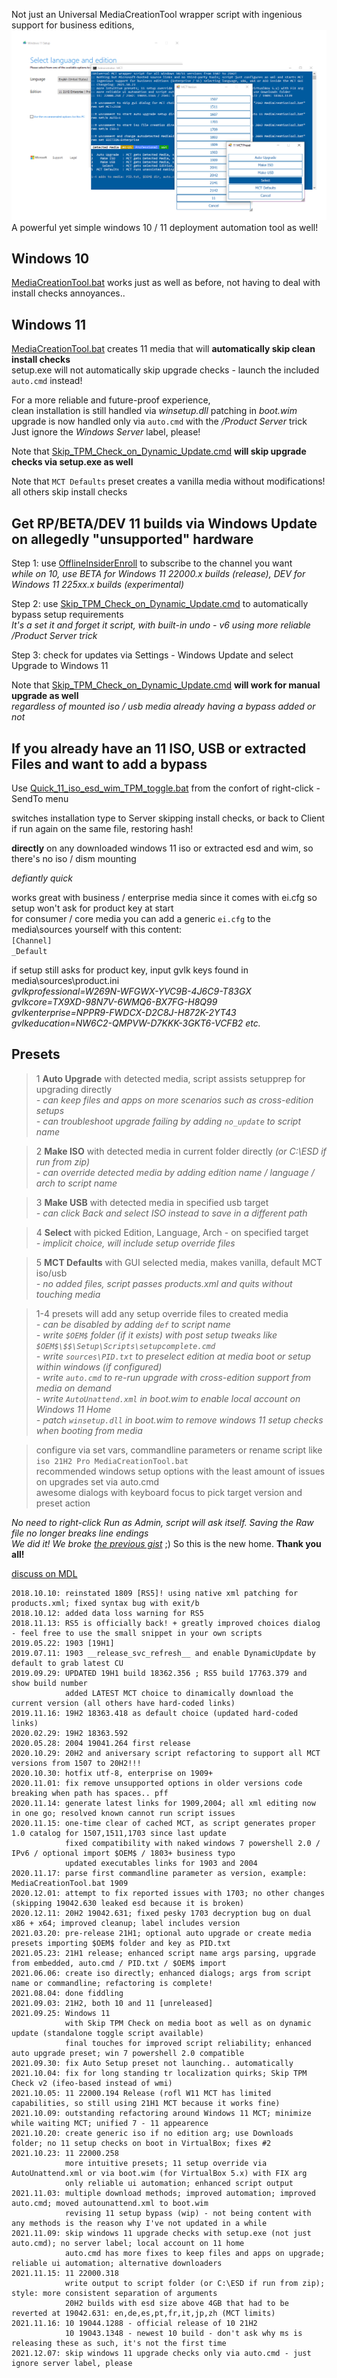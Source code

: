 Not just an Universal MediaCreationTool wrapper script with ingenious support for business editions,  
<img src="preview.png">
A powerful yet simple windows 10 / 11 deployment automation tool as well!  

Windows 10  
----------  
[MediaCreationTool.bat](MediaCreationTool.bat) works just as well as before, not having to deal with install checks annoyances..  


Windows 11  
----------  
[MediaCreationTool.bat](MediaCreationTool.bat) creates 11 media that will **automatically skip clean install checks**  
setup.exe will not automatically skip upgrade checks - launch the included `auto.cmd` instead!  

For a more reliable and future-proof experience,  
clean installation is still handled via _winsetup.dll_ patching in _boot.wim_  
upgrade is now handled only via `auto.cmd` with the */Product Server* trick  
Just ignore the *Windows Server* label, please!  
  
Note that [Skip_TPM_Check_on_Dynamic_Update.cmd](bypass11/Skip_TPM_Check_on_Dynamic_Update.cmd) **will skip upgrade checks via setup.exe as well**  

Note that `MCT Defaults` preset creates a vanilla media without modifications! all others skip install checks    

Get RP/BETA/DEV 11 builds via Windows Update on allegedly "unsupported" hardware  
--------------------------------------------------------------------------------  
Step 1: use [OfflineInsiderEnroll](https://github.com/abbodi1406/offlineinsiderenroll) to subscribe to the channel you want  
_while on 10, use BETA for Windows 11 22000.x builds (release), DEV for Windows 11 225xx.x builds (experimental)_  

Step 2: use [Skip_TPM_Check_on_Dynamic_Update.cmd](bypass11/Skip_TPM_Check_on_Dynamic_Update.cmd) to automatically bypass setup requirements  
_It's a set it and forget it script, with built-in undo - v6 using more reliable /Product Server trick_  

Step 3: check for updates via Settings - Windows Update and select Upgrade to Windows 11  

Note that [Skip_TPM_Check_on_Dynamic_Update.cmd](bypass11/Skip_TPM_Check_on_Dynamic_Update.cmd) **will work for manual upgrade as well**  
_regardless of mounted iso / usb media already having a bypass added or not_  

If you already have an 11 ISO, USB or extracted Files and want to add a bypass  
------------------------------------------------------------------------------  
Use [Quick_11_iso_esd_wim_TPM_toggle.bat](bypass11/Quick_11_iso_esd_wim_TPM_toggle.bat) from the confort of right-click - SendTo menu  

switches installation type to Server skipping install checks, or back to Client if run again on the same file, restoring hash!  

**directly** on any downloaded windows 11 iso or extracted esd and wim, so there's no iso / dism mounting  

_defiantly quick_  

works great with business / enterprise media since it comes with ei.cfg so setup won't ask for product key at start  
for consumer / core media you can add a generic `ei.cfg` to the media\sources yourself with this content:  
`[Channel]`  
`_Default`  

if setup still asks for product key, input gvlk keys found in media\sources\product.ini  
_gvlkprofessional=W269N-WFGWX-YVC9B-4J6C9-T83GX gvlkcore=TX9XD-98N7V-6WMQ6-BX7FG-H8Q99_  
_gvlkenterprise=NPPR9-FWDCX-D2C8J-H872K-2YT43 gvlkeducation=NW6C2-QMPVW-D7KKK-3GKT6-VCFB2 etc._  
  

Presets  
-------  
>1 **Auto Upgrade** with detected media, script assists setupprep for upgrading directly  
> _- can keep files and apps on more scenarios such as cross-edition setups_  
> _- can troubleshoot upgrade failing by adding `no_update` to script name_  

>2 **Make ISO** with detected media in current folder directly _(or C:\ESD if run from zip)_  
> _- can override detected media by adding edition name / language / arch to script name_  

>3 **Make USB** with detected media in specified usb target  
> _- can click Back and select ISO instead to save in a different path_  

>4 **Select** with picked Edition, Language, Arch - on specified target  
> _- implicit choice, will include setup override files_  

>5 **MCT Defaults** with GUI selected media, makes vanilla, default MCT iso/usb  
> _- no added files, script passes products.xml and quits without touching media_  

>1-4 presets will add any setup override files to created media  
> _- can be disabled by adding `def` to script name_  
> _- write `$OEM$` folder (if it exists) with post setup tweaks like `$OEM$\$$\Setup\Scripts\setupcomplete.cmd`_  
> _- write `sources\PID.txt` to preselect edition at media boot or setup within windows (if configured)_  
> _- write `auto.cmd` to re-run upgrade with cross-edition support from media on demand_  
> _- write `AutoUnattend.xml` in boot.wim to enable local account on Windows 11 Home_  
> _- patch `winsetup.dll` in boot.wim to remove windows 11 setup checks when booting from media_  

> configure via set vars, commandline parameters or rename script like `iso 21H2 Pro MediaCreationTool.bat`  
> recommended windows setup options with the least amount of issues on upgrades set via auto.cmd  
> awesome dialogs with keyboard focus to pick target version and preset action  

_No need to right-click Run as Admin, script will ask itself. Saving the Raw file no longer breaks line endings_  
_We did it! We broke [the previous gist](https://git.io/MediaCreationTool.bat)_ ;) So this is the new home. **Thank you all!**  

[discuss on MDL](https://forums.mydigitallife.net/forums/windows-10.54/)  

```
2018.10.10: reinstated 1809 [RS5]! using native xml patching for products.xml; fixed syntax bug with exit/b
2018.10.12: added data loss warning for RS5
2018.11.13: RS5 is officially back! + greatly improved choices dialog - feel free to use the small snippet in your own scripts
2019.05.22: 1903 [19H1]
2019.07.11: 1903 __release_svc_refresh__ and enable DynamicUpdate by default to grab latest CU
2019.09.29: UPDATED 19H1 build 18362.356 ; RS5 build 17763.379 and show build number
            added LATEST MCT choice to dinamically download the current version (all others have hard-coded links)
2019.11.16: 19H2 18363.418 as default choice (updated hard-coded links)
2020.02.29: 19H2 18363.592
2020.05.28: 2004 19041.264 first release
2020.10.29: 20H2 and aniversary script refactoring to support all MCT versions from 1507 to 20H2!!!
2020.10.30: hotfix utf-8, enterprise on 1909+
2020.11.01: fix remove unsupported options in older versions code breaking when path has spaces.. pff
2020.11.14: generate latest links for 1909,2004; all xml editing now in one go; resolved known cannot run script issues
2020.11.15: one-time clear of cached MCT, as script generates proper 1.0 catalog for 1507,1511,1703 since last update
            fixed compatibility with naked windows 7 powershell 2.0 / IPv6 / optional import $OEM$ / 1803+ business typo
            updated executables links for 1903 and 2004
2020.11.17: parse first commandline parameter as version, example: MediaCreationTool.bat 1909
2020.12.01: attempt to fix reported issues with 1703; no other changes (skipping 19042.630 leaked esd because it is broken)
2020.12.11: 20H2 19042.631; fixed pesky 1703 decryption bug on dual x86 + x64; improved cleanup; label includes version
2021.03.20: pre-release 21H1; optional auto upgrade or create media presets importing $OEM$ folder and key as PID.txt
2021.05.23: 21H1 release; enhanced script name args parsing, upgrade from embedded, auto.cmd / PID.txt / $OEM$ import
2021.06.06: create iso directly; enhanced dialogs; args from script name or commandline; refactoring is complete!
2021.08.04: done fiddling
2021.09.03: 21H2, both 10 and 11 [unreleased]
2021.09.25: Windows 11
            with Skip TPM Check on media boot as well as on dynamic update (standalone toggle script available)
            final touches for improved script reliability; enhanced auto upgrade preset; win 7 powershell 2.0 compatible
2021.09.30: fix Auto Setup preset not launching.. automatically
2021.10.04: fix for long standing tr localization quirks; Skip TPM Check v2 (ifeo-based instead of wmi)
2021.10.05: 11 22000.194 Release (rofl W11 MCT has limited capabilities, so still using 21H1 MCT because it works fine)
2021.10.09: outstanding refactoring around Windows 11 MCT; minimize while waiting MCT; unified 7 - 11 appearence
2021.10.20: create generic iso if no edition arg; use Downloads folder; no 11 setup checks on boot in VirtualBox; fixes #2
2021.10.23: 11 22000.258
            more intuitive presets; 11 setup override via AutoUnattend.xml or via boot.wim (for VirtualBox 5.x) with FIX arg
            only reliable ui automation; enhanced script output
2021.11.03: multiple download methods; improved automation; improved auto.cmd; moved autounattend.xml to boot.wim
            revising 11 setup bypass (wip) - not being content with any methods is the reason why I've not updated in a while
2021.11.09: skip windows 11 upgrade checks with setup.exe (not just auto.cmd); no server label; local account on 11 home
            auto.cmd has more fixes to keep files and apps on upgrade; reliable ui automation; alternative downloaders 
2021.11.15: 11 22000.318
            write output to script folder (or C:\ESD if run from zip); style: more consistent separation of arguments
            20H2 builds with esd size above 4GB that had to be reverted at 19042.631: en,de,es,pt,fr,it,jp,zh (MCT limits)
2021.11.16: 10 19044.1288 - official release of 10 21H2
            10 19043.1348 - newest 10 build - don't ask why ms is releasing these as such, it's not the first time
2021.12.07: skip windows 11 upgrade checks only via auto.cmd - just ignore server label, please
```

